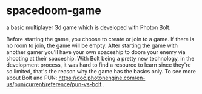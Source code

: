 # spacedoom-game
a basic multiplayer 3d game which is developed with Photon Bolt.

Before starting the game, you choose to create or join to a game. If there is no room to join, the game will be empty. After starting the game with another gamer you'll have your own spaceship to doom your enemy via shooting at their spaceship. With Bolt being a pretty new technology, in the development process, it was hard to find a resource to learn since they're so limited, that's the reason why the game has the basics only. To see more about Bolt and PUN: https://doc.photonengine.com/en-us/pun/current/reference/pun-vs-bolt .  
